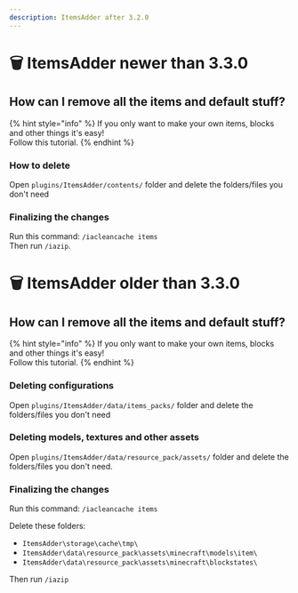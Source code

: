 ```yaml
---
description: ItemsAdder after 3.2.0
---
```


# 🗑 ItemsAdder newer than 3.3.0

## How can I remove all the items and default stuff?

{% hint style="info" %}
If you only want to make your own items, blocks and other things it's easy!\
Follow this tutorial.
{% endhint %}

### How to delete

Open `plugins/ItemsAdder/contents/` folder and delete the folders/files you don't need

### Finalizing the changes

Run this command: `/iacleancache items`\
Then run `/iazip`.

# 🗑 ItemsAdder older than 3.3.0

## How can I remove all the items and default stuff?

{% hint style="info" %}
If you only want to make your own items, blocks and other things it's easy!\
Follow this tutorial.
{% endhint %}

### Deleting configurations

Open `plugins/ItemsAdder/data/items_packs/` folder and delete the folders/files you don't need

### Deleting models, textures and other assets

Open `plugins/ItemsAdder/data/resource_pack/assets/` folder and delete the folders/files you don't need.

### Finalizing the changes

Run this command: `/iacleancache items`

Delete these folders:

* `ItemsAdder\storage\cache\tmp\`
* `ItemsAdder\data\resource_pack\assets\minecraft\models\item\`
* `ItemsAdder\data\resource_pack\assets\minecraft\blockstates\`

Then run `/iazip`